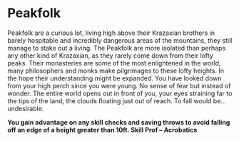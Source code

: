 Peakfolk
========

Peakfolk are a curious lot, living high above their Krazaxian brothers in barely hospitable and incredibly dangerous areas of the mountains, they still manage to stake out a living. The Peakfolk are more isolated than perhaps any other kind of Krazaxian, as they rarely come down from their lofty peaks. Their monasteries are some of the most enlightened in the world, many philosophers and monks make pilgrimages to these lofty heights. In the hope their understanding might be expanded.  You have looked down from your high perch since you were young. No sense of fear but instead of wonder. The entire world opens out in front of you, your eyes straining far to the tips of the land, the clouds floating just out of reach.  To fall would be… undesirable. 

**You gain advantage on any skill checks and saving throws to avoid falling off an edge of a height greater than 10ft.  Skill Prof – Acrobatics**
